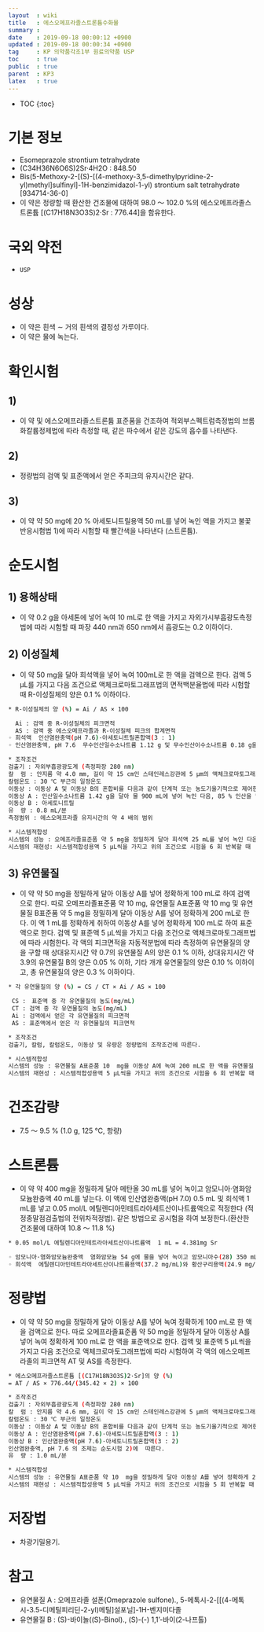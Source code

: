 ```yaml
---
layout  : wiki
title   : 에스오메프라졸스트론튬수화물
summary : 
date    : 2019-09-18 00:00:12 +0900
updated : 2019-09-18 00:00:34 +0900
tag     : KP 의약품각조1부 원료의약품 USP
toc     : true
public  : true
parent  : KP3
latex   : true
---
```

* TOC
{:toc}

# 기본 정보

* Esomeprazole strontium tetrahydrate
* (C34H36N6O6S)2Sr·4H2O : 848.50
* Bis(5-Methoxy-2-[(S)-[(4-methoxy-3,5-dimethylpyridine-2-yl)methyl]sulfinyl]-1H-benzimidazol-1-yl) strontium salt tetrahydrate [934714-36-0]
* 이 약은 정량할 때 환산한 건조물에 대하여 98.0 ～ 102.0 %의 에스오메프라졸스트론튬 [(C17H18N3O3S)2·Sr : 776.44]을 함유한다.

# 국외 약전

* ` USP `

# 성상

* 이 약은 흰색 ∼ 거의 흰색의 결정성 가루이다.
* 이 약은 물에 녹는다.

# 확인시험 

## 1) 

* 이 약 및 에스오메프라졸스트론튬 표준품을 건조하여 적외부스펙트럼측정법의 브롬화칼륨정제법에 따라 측정할 때, 같은 파수에서 같은 강도의 흡수를 나타낸다.

## 2) 

* 정량법의 검액 및 표준액에서 얻은 주피크의 유지시간은 같다.

## 3) 

* 이 약 약 50 mg에 20 % 아세토니트릴용액 50 mL를 넣어 녹인 액을 가지고 불꽃반응시험법 1)에 따라 시험할 때 빨간색을 나타낸다 (스트론튬).

# 순도시험 
## 1) 용해상태  

* 이 약 0.2 g을 아세톤에 넣어 녹여 10 mL로 한 액을 가지고 자외가시부흡광도측정법에 따라 시험할 때 파장 440 nm과 650 nm에서 흡광도는 0.2 이하이다.

## 2) 이성질체  
* 이 약 50 mg을 달아 희석액을 넣어 녹여 100mL로 한 액을 검액으로 한다. 검액 5 μL를 가지고 다음 조건으로 액체크로마토그래프법의 면적백분율법에 따라 시험할 때 R-이성질체의 양은 0.1 % 이하이다. 

```sh
* R-이성질체의 양 (%) = Ai / AS × 100

  Ai : 검액 중 R-이성질체의 피크면적
  AS : 검액 중 에스오메프라졸과 R-이성질체 피크의 합계면적
◦ 희석액  인산염완충액(pH 7.6)·아세토니트릴혼합액(3 : 1)
◦ 인산염완충액, pH 7.6  무수인산일수소나트륨 1.12 g 및 무수인산이수소나트륨 0.18 g을 물 1000 mL에 녹이고 인산을 넣어 pH를 7.6으로 조정한다.

* 조작조건
검출기 : 자외부흡광광도계 (측정파장 280 nm)  
칼  럼 : 안지름 약 4.0 mm, 길이 약 15 cm인 스테인레스강관에 5 μm의 액체크로마토그래프용 α1-산성 글리코프로테인화실리카겔을 충전한다. 
칼럼온도 : 30 ℃ 부근의 일정온도 
이동상 : 이동상 A 및 이동상 B의 혼합비를 다음과 같이 단계적 또는 농도기울기적으로 제어한다.
이동상 A : 인산일수소나트륨 1.42 g을 달아 물 900 mL에 넣어 녹인 다음, 85 % 인산을 넣어 pH 6.5로 조정한 다음 물을 넣어 1000 mL 로 한다.
이동상 B : 아세토니트릴
유  량 : 0.8 mL/분
측정범위 : 에스오메프라졸 유지시간의 약 4 배의 범위

* 시스템적합성 
시스템의 성능 : 오메프라졸표준품 약 5 mg을 정밀하게 달아 희석액 25 mL를 넣어 녹인 다음, 희석액을 넣어 50 mL로 한다. 이 액 5 mL를 정확하게 취하여 희석액을 넣어 100 mL로 한 액을 시스템적합성용액으로 한다. 시스템적합성용액 5 μL를 가지고 위의 조건으로 조작할 때 R-이성질체, 에스오메프라졸 순서로 유출하고 분리도는 5 이상이다. 
시스템의 재현성: 시스템적합성용액 5 μL씩을 가지고 위의 조건으로 시험을 6 회 반복할 때  R-이성질체 및 에스오메프라졸 피크면적의 상대표준편차는 각각 10.0 % 이하이다.
```

## 3) 유연물질

* 이 약 약 50 mg을 정밀하게 달아 이동상 A를 넣어 정확하게 100 mL로 하여 검액으로 한다. 따로 오메프라졸표준품 약 10 mg, 유연물질 A표준품 약 10  mg 및 유연물질 B표준품 약 5 mg을 정밀하게 달아 이동상 A를 넣어 정확하게 200 mL로 한다. 이 액 1 mL를 정확하게 취하여 이동상 A를 넣어 정확하게 100 mL로 하여 표준액으로 한다. 검액 및 표준액 5 μL씩을 가지고 다음 조건으로 액체크로마토그래프법에 따라 시험한다. 각 액의 피크면적을 자동적분법에 따라 측정하여 유연물질의 양을 구할 때 상대유지시간 약 0.7의 유연물질 A의 양은 0.1 % 이하, 상대유지시간 약 3.9의 유연물질 B의 양은 0.05 % 이하, 기타 개개 유연물질의 양은 0.10 % 이하이고, 총 유연물질의 양은 0.3 % 이하이다. 

```sh
* 각 유연물질의 양 (%) = CS / CT × Ai / AS × 100

 CS :　표준액 중 각 유연물질의 농도(mg/mL)
 CT : 검액 중 각 유연물질의 농도(mg/mL)
 Ai : 검액에서 얻은 각 유연물질의 피크면적
 AS : 표준액에서 얻은 각 유연물질의 피크면적

* 조작조건
검출기, 칼럼, 칼럼온도, 이동상 및 유량은 정량법의 조작조건에 따른다.

* 시스템적합성
시스템의 성능 : 유연물질 A표준품 10  mg을 이동상 A에 녹여 200 mL로 한 액을 유연물질 A표준원액으로 한다. 따로 오메프라졸표준품 50 mg에 유연물질 A 표준원액 1 mL를 넣고 이동상 A에 넣어 녹여 100 mL로 한 액을 시스템적합성용액으로 한다. 시스템적합성용액 5 μL를 가지고 위의 조건으로 조작할 때 오메프라졸과 유연물질 A의 분리도는 2.0 이상이다.
시스템의 재현성 : 시스템적합성용액 5 μL씩을 가지고 위의 조건으로 시험을 6 회 반복할 때  오메프라졸 및 유연물질 A 피크면적의 상대표준편차는 각각 10.0 % 이하이다.
```

# 건조감량  

* 7.5 ～ 9.5 % (1.0 g, 125 ℃, 항량) 

# 스트론튬 

* 이 약 약 400 mg을 정밀하게 달아 메탄올 30 mL를 넣어 녹이고 암모니아·염화암모늄완충액 40 mL를 넣는다. 이 액에 인산염완충액(pH 7.0) 0.5 mL 및 희석액 1 mL를 넣고 0.05 mol/L 에틸렌디아민테트라아세트산이나트륨액으로 적정한다 (적정종말점검출법의 전위차적정법). 같은 방법으로 공시험을 하여 보정한다.(환산한 건조물에 대하여 10.8 〜 11.8 %)

```sh
* 0.05 mol/L 에틸렌디아민테트라아세트산이나트륨액  1 mL = 4.381mg Sr 

◦ 암모니아·염화암모늄완충액  염화암모늄 54 g에 물을 넣어 녹이고 암모니아수(28) 350 mL를 넣고 물을 넣어 1000 mL로 한다.  
◦ 희석액  에틸렌디아민테트라아세트산이나트륨용액(37.2 mg/mL)와 황산구리용액(24.9 mg/mL)를 동량 혼합한다.
```

# 정량법  

* 이 약 약 50 mg을 정밀하게 달아 이동상 A를 넣어 녹여 정확하게 100 mL로 한 액을 검액으로 한다. 따로 오메프라졸표준품 약 50 mg을 정밀하게 달아 이동상 A를 넣어 녹여 정확하게 100 mL로 한 액을 표준액으로 한다. 검액 및 표준액 5 μL씩을 가지고 다음 조건으로 액체크로마토그래프법에 따라 시험하여 각 액의 에스오메프라졸의 피크면적 AT 및 AS를 측정한다.

```sh
* 에스오메프라졸스트론튬 [(C17H18N3O3S)2·Sr]의 양 (%) 
= AT / AS × 776.44/(345.42 × 2) × 100

* 조작조건
검출기 : 자외부흡광광도계 (측정파장 280 nm)  
칼  럼 : 안지름 약 4.6 mm, 길이 약 15 cm인 스테인레스강관에 5 μm의 액체크로마토그래프용옥틸실란다공성실리카겔을 충전한다. 
칼럼온도 : 30 ℃ 부근의 일정온도 
이동상 : 이동상 A 및 이동상 B의 혼합비를 다음과 같이 단계적 또는 농도기울기적으로 제어한다.
이동상 A : 인산염완충액(pH 7.6)·아세토니트릴혼합액(3 : 1)
이동상 B : 인산염완충액(pH 7.6)·아세토니트릴혼합액(3 : 2)
인산염완충액, pH 7.6 의 조제는 순도시험 2)에  따른다.
유  량 : 1.0 mL/분

* 시스템적합성 
시스템의 성능 : 유연물질 A표준품 약 10  mg을 정밀하게 달아 이동상 A를 넣어 정확하게 200 mL로 한 액을 유연물질 A 표준원액으로 한다. 따로 오메프라졸표준품 약 50 mg을 정밀하게 달아 , 유연물질 A 표준원액 1 mL를 정확하게 취하여 이동상 A를 넣어 100 mL로 한 액을 시스템적합성용액으로 한다. 시스템적합성용액 5 μL를 가지고 위의 조건으로 조작할 때 에스오메프라졸과 유연물질 A의 분리도는 2.0 이상이며 에스오메프라졸 피크의 대칭계수는 1.5 이하이다.
시스템의 재현성 : 시스템적합성용액 5 μL씩을 가지고 위의 조건으로 시험을 5 회 반복할 때  에스오메프라졸 피크면적의 상대표준편차는  0.73 % 이하이다.
```

# 저장법  

* 차광기밀용기.

# 참고 

* 유연물질 A : 오메프라졸 설폰(Omeprazole sulfone)., 5-메톡시-2-[[(4-메톡시-3.5-디메틸피리딘-2-yl)메틸]설포닐]-1H-벤지미다졸 
* 유연물질 B :  (S)-바이놀((S)-Binol)., (S)-(-) 1,1’-바이(2-나프톨)